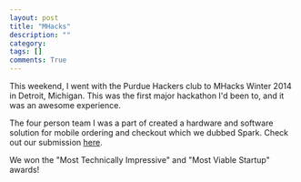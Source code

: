 ```yaml
---
layout: post
title: "MHacks"
description: ""
category: 
tags: []
comments: True
---
```


This weekend, I went with the Purdue Hackers club to MHacks Winter 2014 in Detroit, Michigan. This was the first major hackathon I'd been to, and it was an awesome experience. 

The four person team I was a part of created a hardware and software solution for mobile ordering and checkout which we dubbed Spark. Check out our submission [here](http://mhackswinter2014.challengepost.com/submissions/20159-spark).

We won the "Most Technically Impressive" and "Most Viable Startup" awards!
